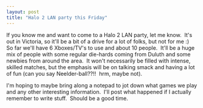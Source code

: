 ```yaml
---
layout: post
title: "Halo 2 LAN party this Friday"
---
```


<p>If you know me and want to come to a Halo 2 LAN party, let me know.&nbsp; It's out in Victoria, so it'll be a bit of a drive for a lot of folks, but not for me :)&nbsp; So far we'll have 6 Xboxes/TV's to use and about 10 people.&nbsp; It'll be a huge mix of people with some regular die-hards coming from Duluth and some newbies from around the area.&nbsp; It won't necessarily be filled with intense, skilled matches, but the emphasis will be on talking smack and having a lot of fun (can you say Neelder-ball??!!&nbsp; hrm, maybe not).&nbsp; </p>
<p>I'm hoping to maybe bring along a notepad to jot down what games we play and any other interesting information.&nbsp; I'll post what happened if I actually remember to write stuff.&nbsp; Should be a good time.</p>
 

